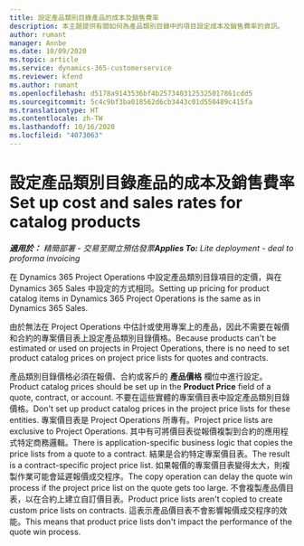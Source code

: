 ```yaml
---
title: 設定產品類別目錄產品的成本及銷售費率
description: 本主題提供有關如何為產品類別目錄中的項目設定成本及銷售費率的資訊。
author: rumant
manager: Annbe
ms.date: 10/09/2020
ms.topic: article
ms.service: dynamics-365-customerservice
ms.reviewer: kfend
ms.author: rumant
ms.openlocfilehash: d5178a9143536bf4b2573403125325017861cdd5
ms.sourcegitcommit: 5c4c9bf3ba018562d6cb3443c01d550489c415fa
ms.translationtype: HT
ms.contentlocale: zh-TW
ms.lasthandoff: 10/16/2020
ms.locfileid: "4073063"
---
```

# <a name="set-up-cost-and-sales-rates-for-catalog-products"></a><span data-ttu-id="7de18-103">設定產品類別目錄產品的成本及銷售費率</span><span class="sxs-lookup"><span data-stu-id="7de18-103">Set up cost and sales rates for catalog products</span></span>

<span data-ttu-id="7de18-104">_**適用於：** 精簡部署 - 交易至開立預估發票_</span><span class="sxs-lookup"><span data-stu-id="7de18-104">_**Applies To:** Lite deployment - deal to proforma invoicing_</span></span>


<span data-ttu-id="7de18-105">在 Dynamics 365 Project Operations 中設定產品類別目錄項目的定價，與在 Dynamics 365 Sales 中設定的方式相同。</span><span class="sxs-lookup"><span data-stu-id="7de18-105">Setting up pricing for product catalog items in Dynamics 365 Project Operations is the same as in Dynamics 365 Sales.</span></span>

<span data-ttu-id="7de18-106">由於無法在 Project Operations 中估計或使用專案上的產品，因此不需要在報價和合約的專案價目表上設定產品類別目錄價格。</span><span class="sxs-lookup"><span data-stu-id="7de18-106">Because products can't be estimated or used on projects in Project Operations, there is no need to set product catalog prices on project price lists for quotes and contracts.</span></span>

<span data-ttu-id="7de18-107">產品類別目錄價格必須在報價、合約或客戶的 **產品價格** 欄位中進行設定。</span><span class="sxs-lookup"><span data-stu-id="7de18-107">Product catalog prices should be set up in the **Product Price** field of a quote, contract, or account.</span></span> <span data-ttu-id="7de18-108">不要在這些實體的專案價目表中設定產品類別目錄價格。</span><span class="sxs-lookup"><span data-stu-id="7de18-108">Don't set up product catalog prices in the project price lists for these entities.</span></span> <span data-ttu-id="7de18-109">專案價目表是 Project Operations 所專有。</span><span class="sxs-lookup"><span data-stu-id="7de18-109">Project price lists are exclusive to Project Operations.</span></span> <span data-ttu-id="7de18-110">其中有可將價目表從報價複製到合約的應用程式特定商務邏輯。</span><span class="sxs-lookup"><span data-stu-id="7de18-110">There is application-specific business logic that copies the price lists from a quote to a contract.</span></span> <span data-ttu-id="7de18-111">結果是合約特定專案價目表。</span><span class="sxs-lookup"><span data-stu-id="7de18-111">The result is a contract-specific project price list.</span></span> <span data-ttu-id="7de18-112">如果報價的專案價目表變得太大，則複製作業可能會延遲報價成交程序。</span><span class="sxs-lookup"><span data-stu-id="7de18-112">The copy operation can delay the quote win process if the project price list on the quote gets too large.</span></span> <span data-ttu-id="7de18-113">不會複製產品價目表，以在合約上建立自訂價目表。</span><span class="sxs-lookup"><span data-stu-id="7de18-113">Product price lists aren't copied to create custom price lists on contracts.</span></span> <span data-ttu-id="7de18-114">這表示產品價目表不會影響報價成交程序的效能。</span><span class="sxs-lookup"><span data-stu-id="7de18-114">This means that product price lists don't impact the performance of the quote win process.</span></span>
